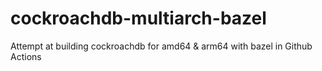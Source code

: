 # cockroachdb-multiarch-bazel
Attempt at building cockroachdb for amd64 &amp; arm64 with bazel in Github Actions
